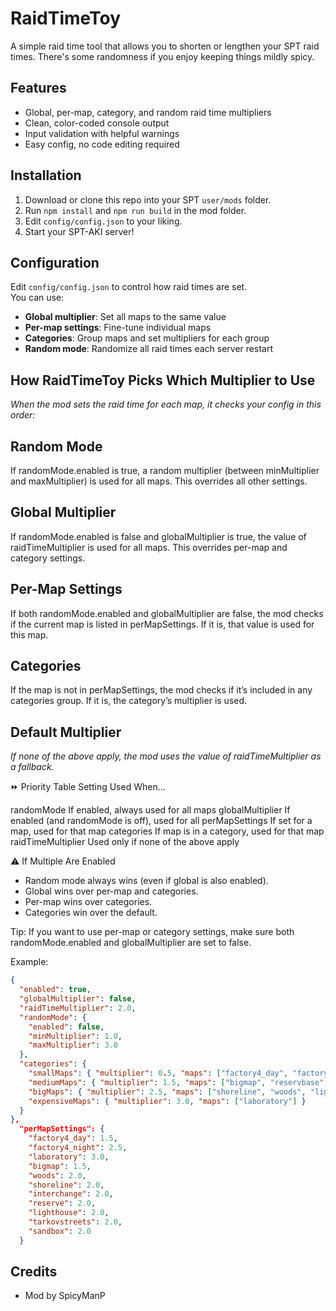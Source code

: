 # RaidTimeToy
A simple raid time tool that allows you to shorten or lengthen your SPT raid times. There's some randomness if you enjoy keeping things mildly spicy. 

## Features

- Global, per-map, category, and random raid time multipliers
- Clean, color-coded console output
- Input validation with helpful warnings
- Easy config, no code editing required

## Installation

1. Download or clone this repo into your SPT `user/mods` folder.
2. Run `npm install` and `npm run build` in the mod folder.
3. Edit `config/config.json` to your liking.
4. Start your SPT-AKI server!

## Configuration

Edit `config/config.json` to control how raid times are set.  
You can use:
- **Global multiplier**: Set all maps to the same value
- **Per-map settings**: Fine-tune individual maps
- **Categories**: Group maps and set multipliers for each group
- **Random mode**: Randomize all raid times each server restart

## How RaidTimeToy Picks Which Multiplier to Use
*When the mod sets the raid time for each map, it checks your config in this order:*

## Random Mode
If randomMode.enabled is true, a random multiplier (between minMultiplier and maxMultiplier) is used for all maps.
This overrides all other settings.

## Global Multiplier
If randomMode.enabled is false and globalMultiplier is true, the value of raidTimeMultiplier is used for all maps.
This overrides per-map and category settings.

## Per-Map Settings
If both randomMode.enabled and globalMultiplier are false, the mod checks if the current map is listed in perMapSettings.
If it is, that value is used for this map.

## Categories
If the map is not in perMapSettings, the mod checks if it’s included in any categories group.
If it is, the category’s multiplier is used.

## Default Multiplier
*If none of the above apply, the mod uses the value of raidTimeMultiplier as a fallback.*



⏩ Priority Table
Setting                                  Used When...

randomMode                       If enabled, always used for all maps
globalMultiplier                    If enabled (and randomMode is off), used for all
perMapSettings                    If set for a map, used for that map
categories                             If map is in a category, used for that map
raidTimeMultiplier                Used only if none of the above apply

⚠️ If Multiple Are Enabled
- Random mode always wins (even if global is also enabled).
- Global wins over per-map and categories.
- Per-map wins over categories.
- Categories win over the default.

Tip:
If you want to use per-map or category settings, make sure both randomMode.enabled and globalMultiplier are set to false.





Example:
```json
{
  "enabled": true,
  "globalMultiplier": false,
  "raidTimeMultiplier": 2.0,
  "randomMode": {
    "enabled": false,
    "minMultiplier": 1.0,
    "maxMultiplier": 3.0
  },
  "categories": {
    "smallMaps": { "multiplier": 0.5, "maps": ["factory4_day", "factory4_night"] },
    "mediumMaps": { "multiplier": 1.5, "maps": ["bigmap", "reservbase", "interchange"] },
    "bigMaps": { "multiplier": 2.5, "maps": ["shoreline", "woods", "lighthouse", "tarkovstreets"] },
    "expensiveMaps": { "multiplier": 3.0, "maps": ["laboratory"] }
  }
},
  "perMapSettings": {
    "factory4_day": 1.5,
    "factory4_night": 2.5,
    "laboratory": 3.0,
    "bigmap": 1.5,
    "woods": 2.0,
    "shoreline": 2.0,
    "interchange": 2.0,
    "reserve": 2.0,
    "lighthouse": 2.0,
    "tarkovstreets": 2.0,
    "sandbox": 2.0
  }

```

## Credits

- Mod by SpicyManP
